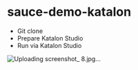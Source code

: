 # sauce-demo-katalon

- Git clone
- Prepare Katalon Studio
- Run via Katalon Studio

![Uploading screenshot_ 8.jpg…]()

